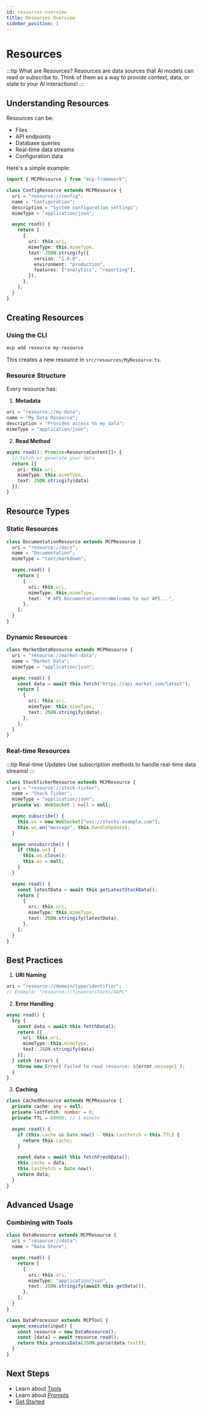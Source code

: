 ```yaml
---
id: resources-overview
title: Resources Overview
sidebar_position: 1
---
```


# Resources

:::tip What are Resources?
Resources are data sources that AI models can read or subscribe to. Think of them as a way to provide context, data, or state to your AI interactions!
:::

## Understanding Resources

Resources can be:

- Files
- API endpoints
- Database queries
- Real-time data streams
- Configuration data

Here's a simple example:

```typescript
import { MCPResource } from "mcp-framework";

class ConfigResource extends MCPResource {
  uri = "resource://config";
  name = "Configuration";
  description = "System configuration settings";
  mimeType = "application/json";

  async read() {
    return [
      {
        uri: this.uri,
        mimeType: this.mimeType,
        text: JSON.stringify({
          version: "1.0.0",
          environment: "production",
          features: ["analytics", "reporting"],
        }),
      },
    ];
  }
}
```

## Creating Resources

### Using the CLI

```bash
mcp add resource my-resource
```

This creates a new resource in `src/resources/MyResource.ts`.

### Resource Structure

Every resource has:

1. **Metadata**

```typescript
uri = "resource://my-data";
name = "My Data Resource";
description = "Provides access to my data";
mimeType = "application/json";
```

2. **Read Method**

```typescript
async read(): Promise<ResourceContent[]> {
  // Fetch or generate your data
  return [{
    uri: this.uri,
    mimeType: this.mimeType,
    text: JSON.stringify(data)
  }];
}
```

## Resource Types

### Static Resources

```typescript
class DocumentationResource extends MCPResource {
  uri = "resource://docs";
  name = "Documentation";
  mimeType = "text/markdown";

  async read() {
    return [
      {
        uri: this.uri,
        mimeType: this.mimeType,
        text: "# API Documentation\n\nWelcome to our API...",
      },
    ];
  }
}
```

### Dynamic Resources

```typescript
class MarketDataResource extends MCPResource {
  uri = "resource://market-data";
  name = "Market Data";
  mimeType = "application/json";

  async read() {
    const data = await this.fetch("https://api.market.com/latest");
    return [
      {
        uri: this.uri,
        mimeType: this.mimeType,
        text: JSON.stringify(data),
      },
    ];
  }
}
```

### Real-time Resources

:::tip Real-time Updates
Use subscription methods to handle real-time data streams!
:::

```typescript
class StockTickerResource extends MCPResource {
  uri = "resource://stock-ticker";
  name = "Stock Ticker";
  mimeType = "application/json";
  private ws: WebSocket | null = null;

  async subscribe() {
    this.ws = new WebSocket("wss://stocks.example.com");
    this.ws.on("message", this.handleUpdate);
  }

  async unsubscribe() {
    if (this.ws) {
      this.ws.close();
      this.ws = null;
    }
  }

  async read() {
    const latestData = await this.getLatestStockData();
    return [
      {
        uri: this.uri,
        mimeType: this.mimeType,
        text: JSON.stringify(latestData),
      },
    ];
  }
}
```

## Best Practices

1. **URI Naming**

```typescript
uri = "resource://domain/type/identifier";
// Example: "resource://finance/stocks/AAPL"
```

2. **Error Handling**

```typescript
async read() {
  try {
    const data = await this.fetchData();
    return [{
      uri: this.uri,
      mimeType: this.mimeType,
      text: JSON.stringify(data)
    }];
  } catch (error) {
    throw new Error(`Failed to read resource: ${error.message}`);
  }
}
```

3. **Caching**

```typescript
class CachedResource extends MCPResource {
  private cache: any = null;
  private lastFetch: number = 0;
  private TTL = 60000; // 1 minute

  async read() {
    if (this.cache && Date.now() - this.lastFetch < this.TTL) {
      return this.cache;
    }

    const data = await this.fetchFreshData();
    this.cache = data;
    this.lastFetch = Date.now();
    return data;
  }
}
```

## Advanced Usage

### Combining with Tools

```typescript
class DataResource extends MCPResource {
  uri = "resource://data";
  name = "Data Store";

  async read() {
    return [
      {
        uri: this.uri,
        mimeType: "application/json",
        text: JSON.stringify(await this.getData()),
      },
    ];
  }
}

class DataProcessor extends MCPTool {
  async execute(input) {
    const resource = new DataResource();
    const [data] = await resource.read();
    return this.processData(JSON.parse(data.text));
  }
}
```

## Next Steps

- Learn about [Tools](../Tools/tools-overview)
- Learn about [Prompts](../Prompts/prompts-overview)
- [Get Started](../quickstart)
